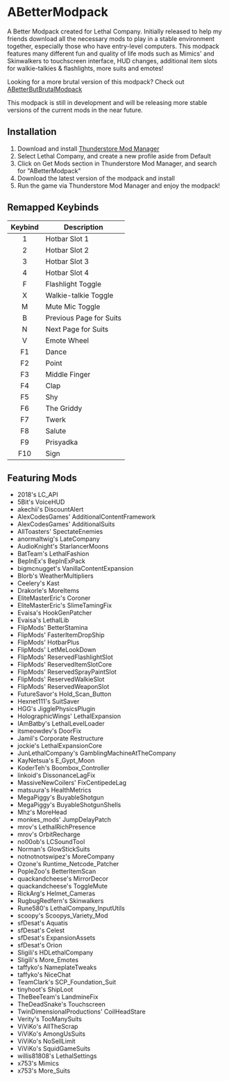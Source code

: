 # ABetterModpack

A Better Modpack created for Lethal Company. Initially released to help my friends download all the necessary mods to play
in a stable environment together, especially those who have entry-level computers. This modpack features many different fun 
and quality of life mods such as Mimics' and Skinwalkers to touchscreen interface, HUD changes, additional item slots 
for walkie-talkies & flashlights, more suits and emotes! 

Looking for a more brutal version of this modpack? Check out [ABetterButBrutalModpack](https://thunderstore.io/c/lethal-company/p/WateryScoobydoo/ABetterButBrutalModpack/)

This modpack is still in development and will be releasing more stable versions of the current mods in the near future.

## Installation

1. Download and install [Thunderstore Mod Manager](https://www.overwolf.com/app/Thunderstore-Thunderstore_Mod_Manager)
2. Select Lethal Company, and create a new profile aside from Default
3. Click on Get Mods section in Thunderstore Mod Manager, and search for "ABetterModpack"
4. Download the latest version of the modpack and install
5. Run the game via Thunderstore Mod Manager and enjoy the modpack!

## Remapped Keybinds

| Keybind | Description |
| :-----------: | ----------- |
| 1 | Hotbar Slot 1 |
| 2 | Hotbar Slot 2 |
| 3 | Hotbar Slot 3 |
| 4 | Hotbar Slot 4 |
| F | Flashlight Toggle |
| X | Walkie-talkie Toggle |
| M | Mute Mic Toggle |
| B | Previous Page for Suits |
| N | Next Page for Suits |
| V | Emote Wheel |
| F1 | Dance |
| F2 | Point |
| F3 | Middle Finger |
| F4 | Clap |
| F5 | Shy |
| F6 | The Griddy |
| F7 | Twerk |
| F8 | Salute |
| F9 | Prisyadka |
| F10 | Sign |

## Featuring Mods

- 2018's LC_API
- 5Bit's VoiceHUD
- akechii's DiscountAlert
- AlexCodesGames' AdditionalContentFramework
- AlexCodesGames' AdditionalSuits
- AllToasters' SpectateEnemies
- anormaltwig's LateCompany
- AudioKnight's StarlancerMoons
- BatTeam's LethalFashion
- BepInEx's BepInExPack
- bigmcnugget's VanillaContentExpansion
- Blorb's WeatherMultipliers
- Ceelery's Kast
- Drakorle's MoreItems
- EliteMasterEric's Coroner
- EliteMasterEric's SlimeTamingFix
- Evaisa's HookGenPatcher
- Evaisa's LethalLib
- FlipMods' BetterStamina
- FlipMods' FasterItemDropShip
- FlipMods' HotbarPlus
- FlipMods' LetMeLookDown
- FlipMods' ReservedFlashlightSlot
- FlipMods' ReservedItemSlotCore
- FlipMods' ReservedSprayPaintSlot
- FlipMods' ReservedWalkieSlot
- FlipMods' ReservedWeaponSlot
- FutureSavor's Hold_Scan_Button
- Hexnet111's SuitSaver
- HGG's JigglePhysicsPlugin
- HolographicWings' LethalExpansion
- IAmBatby's LethalLevelLoader
- itsmeowdev's DoorFix
- Jamil's Corporate Restructure
- jockie's LethalExpansionCore
- JunLethalCompany's GamblingMachineAtTheCompany
- KayNetsua's E_Gypt_Moon
- KoderTeh's Boombox_Controller
- linkoid's DissonanceLagFix
- MassiveNewCoilers' FixCentipedeLag
- matsuura's HealthMetrics
- MegaPiggy's BuyableShotgun
- MegaPiggy's BuyableShotgunShells
- Mhz's MoreHead
- monkes_mods' JumpDelayPatch
- mrov's LethalRichPresence
- mrov's OrbitRecharge
- no00ob's LCSoundTool
- Norman's GlowStickSuits
- notnotnotswipez's MoreCompany
- Ozone's Runtime_Netcode_Patcher
- PopleZoo's BetterItemScan
- quackandcheese's MirrorDecor
- quackandcheese's ToggleMute
- RickArg's Helmet_Cameras
- RugbugRedfern's Skinwalkers
- Rune580's LethalCompany_InputUtils
- scoopy's Scoopys_Variety_Mod
- sfDesat's Aquatis
- sfDesat's Celest
- sfDesat's ExpansionAssets
- sfDesat's Orion
- Sligili's HDLethalCompany
- Sligili's More_Emotes
- taffyko's NameplateTweaks
- taffyko's NiceChat
- TeamClark's SCP_Foundation_Suit
- tinyhoot's ShipLoot
- TheBeeTeam's LandmineFix
- TheDeadSnake's Touchscreen
- TwinDimensionalProductions' CoilHeadStare
- Verity's TooManySuits
- ViViKo's AllTheScrap
- ViViKo's AmongUsSuits
- ViViKo's NoSellLimit
- ViViKo's SquidGameSuits
- willis81808's LethalSettings
- x753's Mimics
- x753's More_Suits

